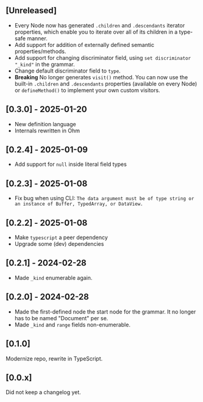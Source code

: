 ## [Unreleased]

- Every Node now has generated `.children` and `.descendants` iterator properties, which
  enable you to iterate over all of its children in a type-safe manner.
- Add support for addition of externally defined semantic properties/methods.
- Add support for changing discriminator field, using `set discriminator "_kind"` in the
  grammar.
- Change default discriminator field to `type`.
- **Breaking** No longer generates `visit()` method. You can now use the built-in
  `.children` and `.descendants` properties (available on every Node) or `defineMethod()`
  to implement your own custom visitors.

## [0.3.0] - 2025-01-20

- New definition language
- Internals rewritten in Ohm

## [0.2.4] - 2025-01-09

- Add support for `null` inside literal field types

## [0.2.3] - 2025-01-08

- Fix bug when using CLI:
  `The data argument must be of type string or an instance of Buffer, TypedArray, or DataView.`

## [0.2.2] - 2025-01-08

- Make `typescript` a peer dependency
- Upgrade some (dev) dependencies

## [0.2.1] - 2024-02-28

- Made `_kind` enumerable again.

## [0.2.0] - 2024-02-28

- Made the first-defined node the start node for the grammar. It no longer has to be named
  "Document" per se.
- Made `_kind` and `range` fields non-enumerable.

## [0.1.0]

Modernize repo, rewrite in TypeScript.

## [0.0.x]

Did not keep a changelog yet.
